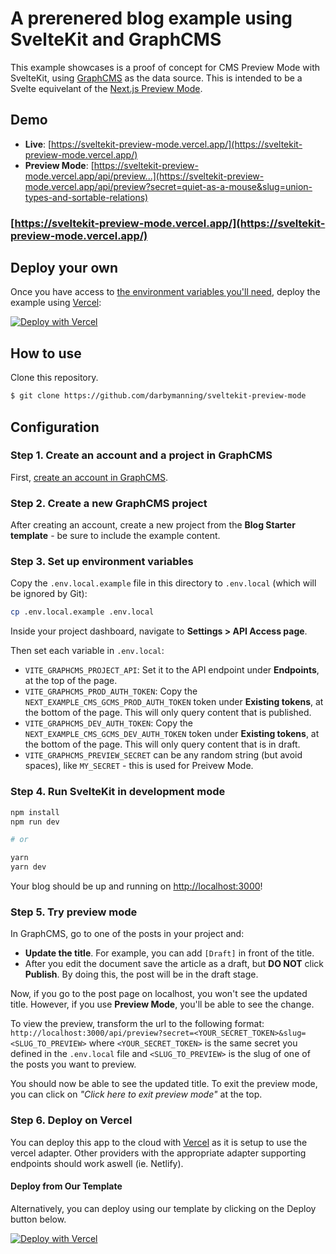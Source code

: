 # A prerenered blog example using SvelteKit and GraphCMS

This example showcases is a proof of concept for CMS Preview Mode with SvelteKit, using [GraphCMS](https://www.graphcms.com/) as the data source. This is intended to be a Svelte equivelant of the [Next.js Preview Mode](https://nextjs.org/docs/advanced-features/preview-mode).

## Demo

- **Live**: [https://sveltekit-preview-mode.vercel.app/](https://sveltekit-preview-mode.vercel.app/)
- **Preview Mode**: [https://sveltekit-preview-mode.vercel.app/api/preview...](https://sveltekit-preview-mode.vercel.app/api/preview?secret=quiet-as-a-mouse&slug=union-types-and-sortable-relations)

### [https://sveltekit-preview-mode.vercel.app/](https://sveltekit-preview-mode.vercel.app/)

## Deploy your own

Once you have access to [the environment variables you'll need](#step-3-set-up-environment-variables), deploy the example using [Vercel](https://vercel.com):

[![Deploy with Vercel](https://vercel.com/button)](https://vercel.com/new/git/external?repository-url=https://github.com/darbymanning/sveltekit-preview-mode&project-name=sveltekit-preview-mode&repository-name=sveltekit-preview-mode&env=VITE_GRAPHCMS_PROJECT_API,VITE_GRAPHCMS_PROD_AUTH_TOKEN,VITE_GRAPHCMS_DEV_AUTH_TOKEN,VITE_GRAPHCMS_PREVIEW_SECRET&envDescription=Required%20to%20connect%20the%20app%20with%20GraphCMS&envLink=https://github.com/darbymanning/sveltekit-preview-mode#step-3-set-up-environment-variables)

## How to use

Clone this repository.

```bash
$ git clone https://github.com/darbymanning/sveltekit-preview-mode
```

## Configuration

### Step 1. Create an account and a project in GraphCMS

First, [create an account in GraphCMS](https://app.graphcms.com).

### Step 2. Create a new GraphCMS project

After creating an account, create a new project from the **Blog Starter template** - be sure to include the example content.

### Step 3. Set up environment variables

Copy the `.env.local.example` file in this directory to `.env.local` (which will be ignored by Git):

```bash
cp .env.local.example .env.local
```

Inside your project dashboard, navigate to **Settings > API Access page**.

Then set each variable in `.env.local`:

- `VITE_GRAPHCMS_PROJECT_API`: Set it to the API endpoint under **Endpoints**, at the top of the page.
- `VITE_GRAPHCMS_PROD_AUTH_TOKEN`: Copy the `NEXT_EXAMPLE_CMS_GCMS_PROD_AUTH_TOKEN` token under **Existing tokens**, at the bottom of the page. This will only query content that is published.
- `VITE_GRAPHCMS_DEV_AUTH_TOKEN`: Copy the `NEXT_EXAMPLE_CMS_GCMS_DEV_AUTH_TOKEN` token under **Existing tokens**, at the bottom of the page. This will only query content that is in draft.
- `VITE_GRAPHCMS_PREVIEW_SECRET` can be any random string (but avoid spaces), like `MY_SECRET` - this is used for Preivew Mode.

### Step 4. Run SvelteKit in development mode

```bash
npm install
npm run dev

# or

yarn
yarn dev
```

Your blog should be up and running on [http://localhost:3000](http://localhost:3000)!

### Step 5. Try preview mode

In GraphCMS, go to one of the posts in your project and:

- **Update the title**. For example, you can add `[Draft]` in front of the title.
- After you edit the document save the article as a draft, but **DO NOT** click **Publish**. By doing this, the post will be in the draft stage.

Now, if you go to the post page on localhost, you won't see the updated title. However, if you use **Preview Mode**, you'll be able to see the change.

To view the preview, transform the url to the following format: `http://localhost:3000/api/preview?secret=<YOUR_SECRET_TOKEN>&slug=<SLUG_TO_PREVIEW>` where `<YOUR_SECRET_TOKEN>` is the same secret you defined in the `.env.local` file and `<SLUG_TO_PREVIEW>` is the slug of one of the posts you want to preview.

You should now be able to see the updated title. To exit the preview mode, you can click on _"Click here to exit preview mode"_ at the top.

### Step 6. Deploy on Vercel

You can deploy this app to the cloud with [Vercel](https://vercel.com) as it is setup to use the vercel adapter. Other providers with the appropriate adapter supporting endpoints should work aswell (ie. Netlify).

#### Deploy from Our Template

Alternatively, you can deploy using our template by clicking on the Deploy button below.

[![Deploy with Vercel](https://vercel.com/button)](https://vercel.com/new/git/external?repository-url=https://github.com/darbymanning/sveltekit-preview-mode&project-name=sveltekit-preview-mode&repository-name=sveltekit-preview-mode&env=VITE_GRAPHCMS_PROJECT_API,VITE_GRAPHCMS_PROD_AUTH_TOKEN,VITE_GRAPHCMS_DEV_AUTH_TOKEN,VITE_GRAPHCMS_PREVIEW_SECRET&envDescription=Required%20to%20connect%20the%20app%20with%20GraphCMS&envLink=https://github.com/darbymanning/sveltekit-preview-mode#step-3-set-up-environment-variables)
